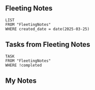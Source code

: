 
## Fleeting Notes
```dataview
LIST
FROM "FleetingNotes"
WHERE created_date = date(2025-03-25) 
```

## Tasks from Fleeting Notes
```dataview
TASK
FROM "FleetingNotes"
WHERE !completed
```

## My Notes
